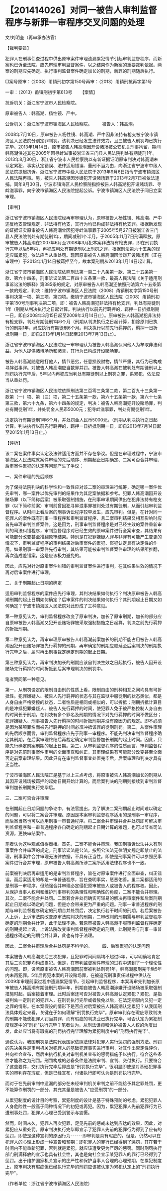 # 【201414026】对同一被告人审判监督程序与新罪一审程序交叉问题的处理

文/刘明奎（再审承办法官）

【裁判要旨】

犯罪人在刑事侦查过程中供出原审案件审理遗漏累犯情节引起审判监督程序，而新案也已诉至法院，应先审理审判监督案件，以之结果作为新案的重要裁判依据。两案的刑期应先确定、执行审判监督案件确定加长的刑期，新罪的刑期随后执行。

□案号原审：（2008）甬镇刑初字第150号再审：（2013）甬镇刑抗再字第1号

一审：（2013）甬镇刑初字第613号 　　【案情】

抗诉机关：浙江省宁波市人民检察院。

原审被告人：韩高潮、杨性镜、严中。

公诉机关：浙江省宁波市镇海区人民检察院。 　　被告人：韩高潮。

2008年7月10日，原审被告人杨性镜、韩高潮、严中因非法持有枪支被宁波市镇海区人民法院分别定罪判罚。该判决已经发生法律效力，且三被告人刑罚均已执行完毕。2013年1月14日，原审被告人韩高潮因开设赌场被公安机关刑事拘留，期间韩高潮供述其在2005年因寻衅滋事被浙江省三门县人民法院判处有期徒刑1年。2013年8月30日，浙江省宁波市人民检察院以有新证据证明原审判决对韩高潮未认定累犯、事实认定错误、法律适用错误、量刑不当为由，向浙江省宁波市中级人民法院提起抗诉。浙江省宁波市中级人民法院于2013年9月6日指令宁波市镇海区人民法院再审。另，被告人韩高潮因涉嫌犯开设赌场罪于2013年2月7日被依法逮捕。同年9月30日，宁波市镇海区人民检察院指控被告人韩高潮犯开设赌场罪、寻衅滋事罪，向宁波市镇海区人民法院提起公诉。宁波市镇海区人民法院于同日立案审理。

【审判】

浙江省宁波市镇海区人民法院经再审审理认为，原审被告人杨性镜、韩高潮、严中违反枪支管理规定，非法持有枪支，其行为均已构成非法持有枪支罪。根据新发现的证据证实原审被告人韩高潮曾因犯寻衅滋事罪于2005年5月27日被浙江省三门县人民法院判处有期徒刑1年，期间减刑1个半月，于2005年11月7日刑满释放。原审被告人韩高潮在2007年6月至2008年3月犯本案非法持有枪支罪，即在刑罚执行完毕以后5年内，再犯应判处有期徒刑以上刑罚之罪，根据刑法第六十五条的规定应属累犯，依法应当从重处罚。现因原审被告人韩高潮因涉嫌开设赌场罪（正在审理中）于2013年1月14日被羁押至今，故本案刑期从2013年1月14日起计算。

浙江省宁波市镇海区人民法院依照刑法第一百二十八条第一款、第二十五条第一款、第六十四条，刑事诉讼法第二百四十五条第一款，最高人民法院《关于适用刑事诉讼法的解释》第385条的规定，对原审被告人韩高潮还依照刑法第六十五条第一款的规定，判决：维持宁波市镇海区人民法院（2008）甬镇刑初字第150号刑事判决第一项、第三项、第四项。撤销宁波市镇海区人民法院（2008）甬镇刑初字第150号刑事判决第二项，即：被告人韩高潮犯非法持有枪支罪，判处有期徒刑1年（刑期从判决执行之日起计算。判决执行以前先行羁押的，羁押一日折抵刑期一日，即自2008年3月15日起至2009年3月14日止）。原审被告人韩高潮犯非法持有枪支罪，判处有期徒刑1年6个月（刑期从判决执行之日起计算，扣除原判已执行的刑期1年，尚应执行有期徒刑6个月。判决执行以前先行羁押的，羁押一日折抵刑期一日，即自2013年1月14日起至2013年7月13日止）。

浙江省宁波市镇海区人民法院经一审审理认为被告人韩高潮伙同他人为牟取非法利益，为他人提供赌博场所和赌具，其行为已构成开设赌场罪。

被告人韩高潮随意殴打他人，情节恶劣，任意损毁财物，情节严重，其行为已构成寻衅滋事罪。对被告人韩高潮应当数罪并罚。被告人韩高潮在被判处有期徒刑以上刑罚执行完毕后，5年以内再犯应当判处有期徒刑以上刑罚之罪，系累犯，依法应当从重处罚。

浙江省宁波市镇海区人民法院依照刑法第三百零三条第二款，第二百九十三条第一款第（一）项、第（三）项，第二十五条第一款，第六十五条第一款，第六十七条第三款，第六十九条，第六十四条的规定，判决：被告人韩高潮犯开设赌场罪，判处有期徒刑1年，并处罚金人民币5000元；犯寻衅滋事罪，判处有期徒刑1年。

决定执行有期徒刑1年6个月，并处罚金人民币5000元。（刑期从判决执行之日起计算。判决执行以前先行羁押的，羁押一日折抵刑期一日，即自2013年7月14日起至2015年1月13日止。）

【评析】

该二案在案件事实认定及法律适用方面并不存在争议。但是在审理过程中，宁波市镇海区人民法院就案件审理的先后顺序、刑期起止日期确定、二案可否合并审理、后审案件累犯的认定等问题产生了争议：

一、案件审理的先后顺序

为了保持法院判决的科学性和一致性应对该二案的审理进行统筹，确定哪一案件优先审判，哪一案件以优先审判的结果作为其定案依据和参考。犯罪人韩高潮因开设赌场罪（以下简称后案）被采取强制措施，在刑事审讯期间供出在犯非法持有枪支罪（以下简称前案）审判前曾因犯寻衅滋事罪被判处过有期徒刑，从而引起审判监督程序。从时间上看后案的刑事诉讼程序较早发生，应先审判。但是，在针对同一犯罪人的案件既有刑事一审程序和审判监督程序，且二案审判结果又相互影响时应首先审理审判监督案件。这是因为，刑事审判监督程序是对已经生效的案件重新审判的司法纠错程序，审判监督程序对已经生效的原审案件进行全案审查，其结果有可能部分改变甚至推翻原审结果。特别是在犯罪嫌疑人罪与非罪有可能产生变更的情况下，审判监督程序的审判结果对后审案件的累犯、惯犯认定具有决定性的作用。如果刑事一审案件先行审判，其结果可能被审判监督案件审理的结果所推翻，再次造成差错案，这是应该极力避免的。

因此，应先对针对原审案件纠错的审判监督案件进行审判，在其结果生效的情况下再对后审案件进行审理。

二、关于刑期起止日期的确定

适用审判监督程序的案件应先行审理，其判决结果如何执行？判决原审被告人韩高潮刑期的起止日期如何确定？后审案件的判决结果如何执行？其刑期起止日期又如何确定？宁波市镇海区人民法院对此形成了三种意见。

第一种意见认为，审判监督程序改变了原审判决，加长了原审刑期，加长的部分应自原审被告人韩高潮又犯开设赌场罪被采取强制措施之日起算，判决之前先行羁押的折抵刑期。

第二种意见认为，再审审理原审被告人韩高潮前案加长的刑期不能占用被告人韩高潮因犯开设赌场罪被先行羁押的刑期，再审确定的刑期应顺延至后案判决的刑期执行完毕之后，届时再出刑事裁定确定刑期的起止日期。

第三种意见认为，再审判决加长的刑期应该自判决生效之日起执行，被告人因开设赌场先行羁押的时间折抵到后案审理判决的刑罚中。

笔者赞同第一种意见。

第一，从刑罚设定的限制自由刑的性质上看，限制自由的刑种相互之间均具有可折抵性。犯罪嫌疑人、被告人先行羁押的状态与其在监狱中服徒刑的状态类似，都是人身自由严格受控的状态，二者性质是相同或相似的，可以折抵；刑期折抵计算目的是冲抵犯罪嫌疑人、被告人先行羁押的时间，使犯罪人免于被严格控制人身自由的时间长于刑期，在判决有多个罪名及刑期的情况下对先行羁押的时间不做区分；犯罪嫌疑人、刑事被告人先行羁押的时间折抵刑期并没有原因力的规定。即不必须是因为某项罪名而被先行羁押的时间必须冲抵该罪的徒刑刑罚。第二，从案件审理的先后顺序而言，审判监督程序应先于刑事一审程序。不能先判决审判监督程序确定其刑期，在后案审理终结后再裁定确定审判监督加长刑期的起止时间。因此，只能先行确定前案刑期的起止日期。第三，从审判监督程序的性质而言，审判监督程序是对先前刑事案件审判的全面审查和纠正，其审理结果有可能部分改变甚至全面否定前案审理结果。因此只有在审判监督事宜处置完毕后，后案审理和判决才具有正当性。

宁波市镇海区人民法院正是基于以上三点考虑，将原审被告人韩高潮加长的刑期从其因开设赌场被羁押的起始日期开始计算的。而后案判决的刑期则接续到审判监督审判加长刑期执行完毕后。

三、二案可否合并审理

在刑期起止日期问题的争论中，有法官提出，为了解决二案刑期起止时间难以确定的问题，可以将二案合并审理。原因是本案审判监督程序适用的是刑事一审程序，而后案当然也可以适用刑事一审普通程序。将二案合并审理并合并处罚即可解决审判监督程序和一审普通程序各自确定的刑期起止日期计算的难题，也可以节省司法资源，更快审结案件。

笔者认为这种观点值得商榷。首先，二案不能合并审理。我国刑事诉讼法并未有刑事案件合并审理的规定。刑事诉讼法是公法，按照公法法无律明文规定即禁止的法理，刑事案件合并审理无法律依据，不具有正当性。即使是刑事案件可以参照民事案件进行合并审理，原审被告人韩高潮所涉二案所适用法律程序也不一致。

前案被判决后再审适用的是审判监督程序，旨在对原审案件进行全面审查，纠正错误。而后案适用的却是一审普通程序，旨在查明事实，惩恶佑善。虽二案都适用的是刑事一审程序，但勉强合并审理必定侵犯原审被告人或被告人的程序权。因此，从保护当事人权利和维护刑事审判的条理性和明确性的角度，二案不能合并审理。其次，二案不能合并处罚。二案若合并处罚确实可轻易的解决再审案件和后案刑期起止日期难以确定的问题，但是亦会带来更为严重的问题。刑事一审普通程序的刑期与审判监督程序确定的刑期合并处罚后，决定执行若干时间的刑期。若后案被告人上诉，上诉审法院改变原审法院判决的刑期，二审改判的刑期需与审判监督程序确定的刑期合并计算，此于法理不通。若原审被告人韩高潮不服审判监督程序确定的刑期提起上诉，上诉法院改变审判监督程序确定的刑期，此刑期需与刑事一审普通程序确定的刑期合并计算，此也有悖于法理。

因此，二案合并审理后合并处罚是不科学的。 　　四、后案累犯的认定问题

本案被告人韩高潮先后三次犯罪，且犯罪时间间隔均不超过5年，可以明确地肯定其后二次犯罪均构成累犯。但是，在审判监督案件审理的过程中遇到了一个理论性的问题。即，设若原审被告人韩高潮因前案被判处刑罚1年，韩高潮服刑完毕后5年内未再犯罪。5年后再犯本案的开设赌场罪，在被追究刑事责任过程中供认在2009年审理前案过程中遗漏累犯情节，引起审判监督程序，本案再审先判加长原审被告人韩高潮有期徒刑刑期半年，刑期自被告人韩高潮涉嫌开设赌场被采取强制措施时起。后案接着审理。此时后案还可否对被告人韩高潮认定累犯？累犯，是指被判处一定刑罚的犯罪人，在刑罚执行完毕或者赦免以后，在法定期限内又犯一定之罪的情形。在本案假设的情形下是否应对后案被告人韩高潮认定累犯？从我国刑法具体规定来看，关键在于如何理解"刑罚执行完毕"。原审审判存在瑕疵导致判决的刑期不能使犯罪人罚当其罪，而有瑕疵的判决业已执行完毕，可否认定为累犯制度规定中的"刑罚"执行完毕？笔者认为，从刑法谦抑和保护被告人人权的角度出发，此处应当将有瑕疵的刑罚执行完毕理解为累犯制度中的"刑罚执行完毕"。

通说认为，我国刑罚是法院代表国家依照法律对犯罪人实行惩罚的强制方法。刑罚的先决条件是审判机关对犯罪人的基础犯罪事实进行审判，对其作出否定性评价，并向社会宣布，然后由执行机关对审判机关宣布的惩罚措施予以执行。符合这些条件才能称之为刑罚。刑罚构成的必备条件是法院审判、宣判、交付执行。只要符合了这些要件，交付执行完毕后即应是"刑罚执行完毕"。很明显即使是对基础犯罪事实的审判存在瑕疵，但是已经宣布，付诸执行即可认为是刑罚执行完毕。

而对于在先前审判中遗漏的部分在未经审判机关审判之前不能给予其定罪处罚，更不能算作刑罚的一部分，其充其量是被告人"应受刑罚"的一部分。

从累犯制度的设计目的考察，累犯制度的设计是基于特殊预防的考虑。累犯犯罪人人身危险性一般高于同种情况下的初犯或再犯。因为，累犯犯罪人先前犯罪行为已遭刑事处罚，犯罪人心理已受到警示与震慑。

然而，时间未久，犯罪人再次犯罪，足见先前的惩戒未达到应达的效果，因此，对累犯应从重处罚。原审判决执行完毕即宣示了犯罪人先前的犯罪行为得到了应有的惩罚，即使是这种宣判的原因行为------即审判是具有瑕疵的。但是，仍然可以在犯罪人的心理上形成一种宣告和预期：即犯罪人的罪行已经得到了惩罚，其在若干时间内不能重新犯罪，否则就是累犯，就应该遭受更为严厉的惩罚。同时刑罚执行部门刑满释放的宣示也具有社会性，其也是向社会宣示某犯罪人的罪行已经得到了惩罚。出于维护国家机关宣示的庄严性和保护当事人合理的心理预期，在累犯制度上，原审判决有瑕疵但已经执行完毕的刑罚应该被认定为累犯认定上的"刑罚执行完毕"。

（作者单位：浙江省宁波市镇海区人民法院）